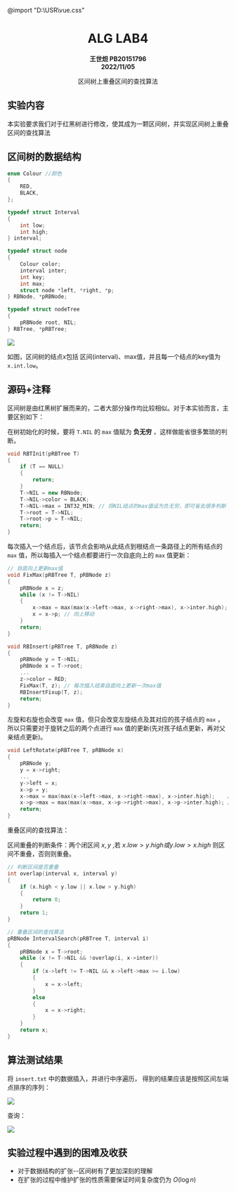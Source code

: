 @import "D:\USR\vue.css"

# <center>ALG LAB4</center>


**<center>王世炟 PB20151796**</center>
**<center>2022/11/05</center>**

<center>区间树上重叠区间的查找算法</center>

## 实验内容

本实验要求我们对于红黑树进行修改，使其成为一颗区间树，并实现区间树上重叠区间的查找算法

## 区间树的数据结构

```c++
enum Colour //颜色
{
    RED,
    BLACK,
};

typedef struct Interval
{
    int low;
    int high;
} interval;

typedef struct node
{
    Colour color;
    interval inter;
    int key;
    int max;
    struct node *left, *right, *p;
} RBNode, *pRBNode;

typedef struct nodeTree
{
    pRBNode root, NIL;
} RBTree, *pRBTree;
```

![](treeStruct.jpg)

如图，区间树的结点x包括 区间(interval)、max值，并且每一个结点的key值为 `x.int.low`。

## 源码+注释

区间树是由红黑树扩展而来的，二者大部分操作均比较相似。对于本实验而言，主要区别如下：

在树初始化的时候，要将 `T.NIL` 的 `max` 值赋为 **负无穷** ，这样做能省很多繁琐的判断。

```c++
void RBTInit(pRBTree T)
{
    if (T == NULL)
    {
        return;
    }
    T->NIL = new RBNode;
    T->NIL->color = BLACK;
    T->NIL->max = INT32_MIN; // 将NIL结点的max值设为负无穷，即可省去很多判断
    T->root = T->NIL;
    T->root->p = T->NIL;
    return;
}
```

每次插入一个结点后，该节点会影响从此结点到根结点一条路径上的所有结点的 `max` 值，所以每插入一个结点都要进行一次自底向上的 `max` 值更新：

```c++
// 自底向上更新max值
void FixMax(pRBTree T, pRBNode z)
{
    pRBNode x = z;
    while (x != T->NIL)
    {
        x->max = max(max(x->left->max, x->right->max), x->inter.high); // 更新max
        x = x->p; // 向上移动
    }
    return;
}
```

```c++
void RBInsert(pRBTree T, pRBNode z)
{
    pRBNode y = T->NIL;
    pRBNode x = T->root;
    ...
    z->color = RED;
    FixMax(T, z); // 每次插入结束自底向上更新一次max值
    RBInsertFixup(T, z);
    return;
}
```

左旋和右旋也会改变 `max` 值，但只会改变左旋结点及其对应的孩子结点的 `max` ，所以只需要对于旋转之后的两个点进行 `max` 值的更新(先对孩子结点更新，再对父亲结点更新)。

```c++
void LeftRotate(pRBTree T, pRBNode x)
{
    pRBNode y;
    y = x->right;
    ...
    y->left = x;
    x->p = y;
    x->max = max(max(x->left->max, x->right->max), x->inter.high);    // x->max 按照公式更新
    x->p->max = max(max(x->max, x->p->right->max), x->p->inter.high); // y->max 按照公式更新
    return;
}
```

重叠区间的查找算法：

区间重叠的判断条件：两个闭区间 $x,y$ ,若 $x.low>y.high 或 y.low>x.high$ 则区间不重叠，否则则重叠。

```c++
// 判断区间是否重叠
int overlap(interval x, interval y)
{
    if (x.high < y.low || x.low > y.high)
    {
        return 0;
    }
    return 1;
}
```

```c++
// 重叠区间的查找算法
pRBNode IntervalSearch(pRBTree T, interval i)
{
    pRBNode x = T->root;
    while (x != T->NIL && !overlap(i, x->inter))
    {
        if (x->left != T->NIL && x->left->max >= i.low)
        {
            x = x->left;
        }
        else
        {
            x = x->right;
        }
    }
    return x;
}
```

## 算法测试结果

将 `insert.txt` 中的数据插入，并进行中序遍历， 得到的结果应该是按照区间左端点排序的序列：

![](inOrder.jpg)


查询：

![](result.jpg)

## 实验过程中遇到的困难及收获

- 对于数据结构的扩张--区间树有了更加深刻的理解
- 在扩张的过程中维护扩张的性质需要保证时间复杂度仍为 $O(\log n)$